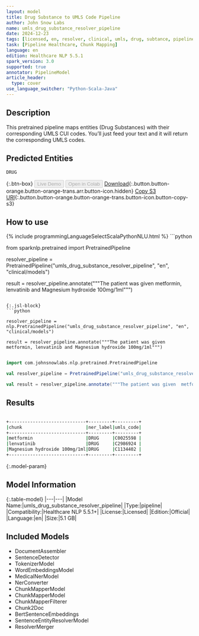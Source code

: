 ```yaml
---
layout: model
title: Drug Substance to UMLS Code Pipeline
author: John Snow Labs
name: umls_drug_substance_resolver_pipeline
date: 2024-12-23
tags: [licensed, en, resolver, clinical, umls, drug, subtance, pipeline]
task: [Pipeline Healthcare, Chunk Mapping]
language: en
edition: Healthcare NLP 5.5.1
spark_version: 3.0
supported: true
annotator: PipelineModel
article_header:
  type: cover
use_language_switcher: "Python-Scala-Java"
---
```


## Description

This pretrained pipeline maps entities (Drug Substances) with their corresponding UMLS CUI codes. You’ll just feed your text and it will return the corresponding UMLS codes.

## Predicted Entities

`DRUG`

{:.btn-box}
<button class="button button-orange" disabled>Live Demo</button>
<button class="button button-orange" disabled>Open in Colab</button>
[Download](https://s3.amazonaws.com/auxdata.johnsnowlabs.com/clinical/models/umls_drug_substance_resolver_pipeline_en_5.5.1_3.0_1734963236674.zip){:.button.button-orange.button-orange-trans.arr.button-icon.hidden}
[Copy S3 URI](s3://auxdata.johnsnowlabs.com/clinical/models/umls_drug_substance_resolver_pipeline_en_5.5.1_3.0_1734963236674.zip){:.button.button-orange.button-orange-trans.button-icon.button-copy-s3}

## How to use



<div class="tabs-box" markdown="1">
{% include programmingLanguageSelectScalaPythonNLU.html %}
```python

from sparknlp.pretrained import PretrainedPipeline

resolver_pipeline = PretrainedPipeline("umls_drug_substance_resolver_pipeline", "en", "clinical/models")

result = resolver_pipeline.annotate("""The patient was given  metformin, lenvatinib and Magnesium hydroxide 100mg/1ml""")

```

{:.jsl-block}
```python

resolver_pipeline = nlp.PretrainedPipeline("umls_drug_substance_resolver_pipeline", "en", "clinical/models")

result = resolver_pipeline.annotate("""The patient was given  metformin, lenvatinib and Magnesium hydroxide 100mg/1ml""")

```
```scala

import com.johnsnowlabs.nlp.pretrained.PretrainedPipeline

val resolver_pipeline = PretrainedPipeline("umls_drug_substance_resolver_pipeline", "en", "clinical/models")

val result = resolver_pipeline.annotate("""The patient was given  metformin, lenvatinib and Magnesium hydroxide 100mg/1ml""")

```
</div>

## Results

```bash

+-----------------------------+---------+---------+
|chunk                        |ner_label|umls_code|
+-----------------------------+---------+---------+
|metformin                    |DRUG     |C0025598 |
|lenvatinib                   |DRUG     |C2986924 |
|Magnesium hydroxide 100mg/1ml|DRUG     |C1134402 |
+-----------------------------+---------+---------+

```

{:.model-param}
## Model Information

{:.table-model}
|---|---|
|Model Name:|umls_drug_substance_resolver_pipeline|
|Type:|pipeline|
|Compatibility:|Healthcare NLP 5.5.1+|
|License:|Licensed|
|Edition:|Official|
|Language:|en|
|Size:|5.1 GB|

## Included Models

- DocumentAssembler
- SentenceDetector
- TokenizerModel
- WordEmbeddingsModel
- MedicalNerModel
- NerConverter
- ChunkMapperModel
- ChunkMapperModel
- ChunkMapperFilterer
- Chunk2Doc
- BertSentenceEmbeddings
- SentenceEntityResolverModel
- ResolverMerger